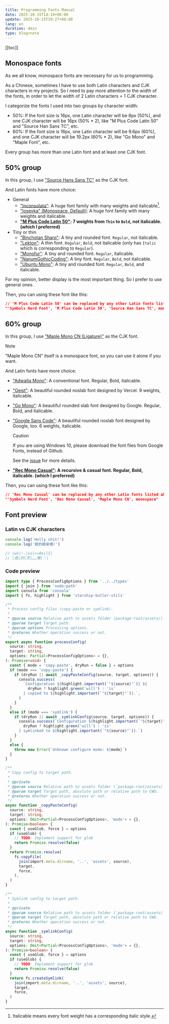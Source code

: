 ```yaml
---
title: Programming Fonts Manual
date: 2025-10-15T14:10+08:00
update: 2025-10-15T19:27+08:00
lang: en
duration: 4min
type: blog+note
---
```


[[toc]]

## Monospace fonts

As we all know, monospace fonts are necessary for us to programming.

As a Chinese, sometimes I have to use both Latin characters and CJK characters in my projects. So I need to pay more
attention to the width of the fonts, in order to let the width of 2 Latin characters = 1 CJK character.

I categorize the fonts I used into two groups by character width:

- 50%: If the font size is 16px, one Latin character will be 8px (50%), and one CJK character will be 16px (50% \* 2),
  like "M Plus Code Latin 50" and "Source Han Sans TC", etc.
- 60%: If the font size is 16px, one Latin character will be 9.6px (60%), and one CJK character will be 19.2px (60% \*
  2), like "Go Mono" and "Maple Font", etc.

Every group has more than one Latin font and at least one CJK font.

## 50% group

In this group, I use ["Source Hans Sans TC"](https://github.com/adobe-fonts/source-han-sans/releases) as the CJK font.

And Latin fonts have more choice:

- General
  - ["Inconsolata"](https://github.com/google/fonts/tree/main/ofl/inconsolata/static): A huge font family with many
    weights and italicable[^1].
  - ["Iosevka" (Monospace, Default)](https://github.com/be5invis/Iosevka/releases): A huge font family with many weights
    and italicable.
  - **["M Plus Code Latin 50"](https://github.com/coz-m/MPLUS_FONTS/tree/master/fonts): 7 weights from `Thin` to `Bold`,
    not italicable. (which I preferred)**
- Tiny or thin
  - ["Binchotan Sharp"](https://fontesk.com/binchotan-font/): A tiny and rounded font. `Regular`, not italicable.
  - ["Lekton"](http://www.fontsquirrel.com/fonts/lekton): A thin font. `Regular`, `Bold`, not italicable (only has
    `Italic` which is corresponding to `Regular`).
  - ["Monofur"](http://www.dafont.com/monofur.font): A tiny and rounded font. `Regular`, italicable.
  - ["NanumGothicCoding"](https://github.com/naver/nanumfont): A tiny font. `Regular`, `Bold`, not italicable.
  - ["Ubuntu Mono"](https://fonts.google.com/specimen/Ubuntu+Mono?query=Ubuntu): A tiny and rounded font. `Regular`,
    `Bold`, and italicable.

For my opinion, better display is the most important thing. So I prefer to use general ones.

Then, you can using these font like this:

```json
// 'M Plus Code Latin 50' can be replaced by any other Latin fonts listed above
"'Symbols Nerd Font', 'M Plus Code Latin 50', 'Source Han Sans TC', monospace"
```

## 60% group

In this group, I use ["Maple Mono CN (Ligature)"](https://github.com/subframe7536/maple-font/releases) as the CJK font.

> [!Note]
>
> "Maple Mono CN" itself is a monospace font, so you can use it alone if you want.

And Latin fonts have more choice:

- ["Adwaita Mono"](https://gitlab.gnome.org/GNOME/adwaita-fonts/-/tree/main/mono?ref_type=heads): A conventional font.
  Regular, Bold, italicable.
- ["Geist"](https://github.com/vercel/geist-font/releases): A beautiful rounded noslab font designed by Vercel. 9
  weights, italicable.
- ["Go Mono"](https://go.googlesource.com/image/+/refs/heads/master/font/gofont/ttfs/): A beautiful rounded slab font
  designed by Google. Regular, Bold, and italicable.
- ["Google Sans Code"](https://github.com/googlefonts/googlesans-code/releases): A beautiful rounded noslab font
  designed by Google, too. 6 weights, italicable.

  > [!Caution]
  >
  > If you are using Windows 10, please download the font files from Google Fonts, instead of Github.
  >
  > See the [issue](https://github.com/googlefonts/googlesans-code/issues/23) for more details.

- **["Rec Mono Casual"](https://github.com/arrowtype/recursive/releases): A recursive & casual font. Regular, Bold,
  italicable. (which I preferred)**

Then, you can using these font like this:

```json
// 'Rec Mono Casual' can be replaced by any other Latin fonts listed above
"'Symbols Nerd Font', 'Rec Mono Casual', 'Maple Mono CN', monospace"
```

## Font preview

### Latin vs CJK characters

```js
console.log('Holly shit!')
console.log('我的娘亲嘞!')

// |wo|!-|so|+=0o|lI|
// |我|的|天|……哪|！|
```

### Code preview

```ts
import type { ProcessConfigOptions } from '../../types'
import { join } from 'node:path'
import consola from 'consola'
import { fs, highlight } from 'starship-butler-utils'

/**
 * Process config files (copy-paste or symlink).
 *
 * @param source Relative path to assets folder (package-root/assets/).
 * @param target Target path.
 * @param options Processing options.
 * @returns Whether operation success or not.
 */
export async function processConfig(
  source: string,
  target: string,
  options: Partial<ProcessConfigOptions> = {},
): Promise<void> {
  const { mode = 'copy-paste', dryRun = false } = options
  if (mode === 'copy-paste') {
    if (dryRun || await _copyPasteConfig(source, target, options)) {
      consola.success(
        `Configuration ${highlight.important(`"${source}"`)} ${
          dryRun ? highlight.green('will') : 'is'
        } copied to ${highlight.important(`"${target}"`)}.`,
      )
    }
  }
  else if (mode === 'symlink') {
    if (dryRun || await _symlinkConfig(source, target, options)) {
      consola.success(`Configuration ${highlight.important(`"${target}"`)} ${
        dryRun ? highlight.green('will') : 'is'
      } symlinked to ${highlight.important(`"${source}"`)}.`)
    }
  }
  else {
    throw new Error(`Unknown configure mode: ${mode}`)
  }
}

/**
 * Copy config to target path.
 *
 * @private
 * @param source Relative path to assets folder (`package-root/assets/`).
 * @param target Target path, absolute path or relative path to CWD.
 * @returns Whether operation success or not.
 */
async function _copyPasteConfig(
  source: string,
  target: string,
  options: Omit<Partial<ProcessConfigOptions>, 'mode'> = {},
): Promise<boolean> {
  const { useGlob, force } = options
  if (useGlob) {
    // TODO: Implement support for glob
    return Promise.resolve(false)
  }
  return Promise.resolve(
    fs.copyFile(
      join(import.meta.dirname, '..', 'assets', source),
      target,
      force,
    ),
  )
}

/**
 * Symlink config to target path.
 *
 * @private
 * @param source Relative path to assets folder (`package-root/assets/`).
 * @param target Target path, absolute path or relative path to CWD.
 * @returns Whether operation success or not.
 */
async function _symlinkConfig(
  source: string,
  target: string,
  options: Omit<Partial<ProcessConfigOptions>, 'mode'> = {},
): Promise<boolean> {
  const { useGlob, force } = options
  if (useGlob) {
    // TODO: Implement support for glob
    return Promise.resolve(false)
  }
  return fs.createSymlink(
    join(import.meta.dirname, '..', 'assets', source),
    target,
    force,
  )
}
```

[^1]: Italicable means every font weight has a corresponding italic style.
